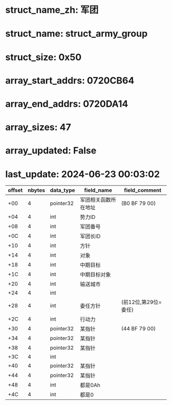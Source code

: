 # struct_name_zh: 军团
# struct_name: struct_army_group
# struct_size: 0x50
# array_start_addrs: 0720CB64
# array_end_addrs: 0720DA14
# array_sizes: 47
# array_updated: False
# last_update: 2024-06-23 00:03:02

| offset | nbytes | data_type | field_name           | field_comment        |
| ------ | ------ | --------- | -------------------- | -------------------- |
| +00    | 4      | pointer32 | 军团相关函数所在地址 | (B0 BF 79 00)        |
| +04    | 4      | int       | 势力ID               |                      |
| +08    | 4      | int       | 军团番号             |                      |
| +0C    | 4      | int       | 军团长ID             |                      |
| +10    | 4      | int       | 方针                 |                      |
| +14    | 4      | int       | 对象                 |                      |
| +18    | 4      | int       | 中期目标             |                      |
| +1C    | 4      | int       | 中期目标对象         |                      |
| +20    | 4      | int       | 输送城市             |                      |
| +24    | 4      | int       |                      |                      |
| +28    | 4      | int       | 委任方针             | (前12位,第29位=委任) |
| +2C    | 4      | int       | 行动力               |                      |
| +30    | 4      | pointer32 | 某指针               | (44 BF 79 00)        |
| +34    | 4      | pointer32 | 某指针               |                      |
| +38    | 4      | pointer32 | 某指针               |                      |
| +3C    | 4      | int       |                      |                      |
| +40    | 4      | pointer32 | 某指针               |                      |
| +44    | 4      | pointer32 | 某指针               |                      |
| +48    | 4      | int       | 都是0Ah              |                      |
| +4C    | 4      | int       | 都是0                |                      |
